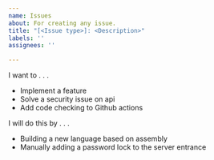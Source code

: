 ```yaml
---
name: Issues
about: For creating any issue.
title: "[<Issue type>]: <Description>"
labels: ''
assignees: ''

---
```


I want to . . . 
- Implement a feature
- Solve a security issue on api
- Add code checking to Github actions

I will do this by . . .
- Building a new language based on assembly
- Manually adding a password lock to the server entrance
